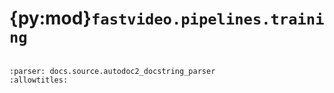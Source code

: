# {py:mod}`fastvideo.pipelines.training`

```{py:module} fastvideo.pipelines.training
```

```{autodoc2-docstring} fastvideo.pipelines.training
:parser: docs.source.autodoc2_docstring_parser
:allowtitles:
```
